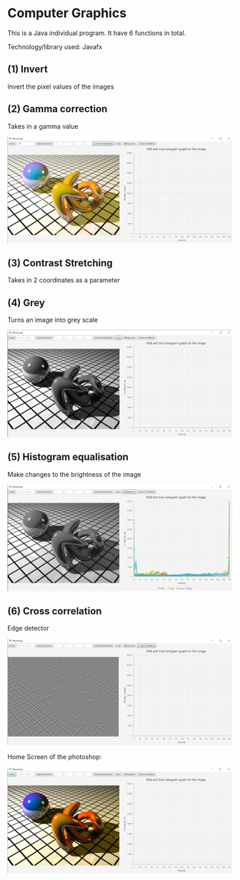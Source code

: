 # Computer Graphics
This is a Java individual program.
It have 6 functions in total.

Technology/library used: Javafx

## (1) Invert
Invert the pixel values of the images

## (2) Gamma correction
Takes in a gamma value

![alt text](gammaCorrection.png)


## (3) Contrast Stretching
Takes in 2 coordinates as a parameter

## (4) Grey
Turns an image into grey scale

![alt text](Grey.png)


## (5) Histogram equalisation
Make changes to the brightness of the image

![alt text](Histogram.png)


## (6) Cross correlation
Edge detector

![alt text](CC.png)


Home Screen of the photoshop:

![alt text](sample.png)
